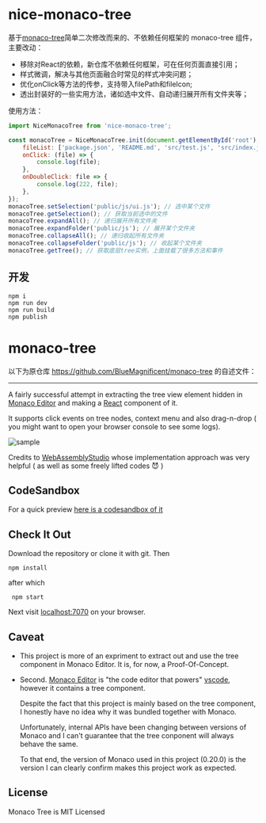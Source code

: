 # nice-monaco-tree

基于[monaco-tree](https://github.com/BlueMagnificent/monaco-tree)简单二次修改而来的、不依赖任何框架的 monaco-tree 组件，主要改动：
* 移除对React的依赖，新仓库不依赖任何框架，可在任何页面直接引用；
* 样式微调，解决与其他页面融合时常见的样式冲突问题；
* 优化onClick等方法的传参，支持带入filePath和fileIcon;
* 透出封装好的一些实用方法，诸如选中文件、自动递归展开所有文件夹等；

使用方法：

```js
import NiceMonacoTree from 'nice-monaco-tree';

const monacoTree = NiceMonacoTree.init(document.getElementById('root'), {
    fileList: ['package.json', 'README.md', 'src/test.js', 'src/index.js'],
    onClick: (file) => {
        console.log(file);
    },
    onDoubleClick: file => {
        console.log(222, file);
    },
});
monacoTree.setSelection('public/js/ui.js'); // 选中某个文件
monacoTree.getSelection(); // 获取当前选中的文件
monacoTree.expandAll(); // 递归展开所有文件夹
monacoTree.expandFolder('public/js'); // 展开某个文件夹
monacoTree.collapseAll(); // 递归收起所有文件夹
monacoTree.collapseFolder('public/js'); // 收起某个文件夹
monacoTree.getTree(); // 获取底层tree实例，上面挂载了很多方法和事件
```

## 开发

```
npm i
npm run dev
npm run build
npm publish
```

# monaco-tree

以下为原仓库 https://github.com/BlueMagnificent/monaco-tree 的自述文件：

-----------
A fairly successful attempt in extracting the tree view element hidden in [Monaco Editor](https://github.com/microsoft/monaco-editor) and making a [React](https://github.com/facebook/react) component of it.

It supports click events on tree nodes, context menu and also drag-n-drop ( you might want to open your browser console to see some logs).

![sample](img.png)


Credits to [WebAssemblyStudio](https://github.com/wasdk/WebAssemblyStudio) whose implementation approach was very helpful ( as well as some freely lifted codes :smiling_imp: ) 

CodeSandbox
--------------
For a quick preview [here is a codesandbox of it](https://codesandbox.io/s/github/BlueMagnificent/monaco-tree/)


Check It Out
--------------
Download the repository or clone it with git. Then

```
npm install
```
after which
```
 npm start
 ```
Next visit [localhost:7070](localhost:7070) on your browser.


Caveat
-------
* This project is more of an expriment to extract out and use the tree component in Monaco Editor. It is, for now, a Proof-Of-Concept.

* Second. [Monaco Editor](https://github.com/microsoft/monaco-editor) is "the code editor that powers" [vscode](https://github.com/microsoft/vscode), however it contains a tree component. 

    Despite the fact that this project is mainly based on the tree component, I honestly have no idea why it was bundled together with Monaco.

    Unfortunately, internal APIs have been changing between versions of Monaco and I can't guarantee that the tree conponent will always behave the same.

    To that end, the version of Monaco used in this project (0.20.0) is the version I can clearly confirm makes this project work as expected.


License
--------

Monaco Tree is MIT Licensed
